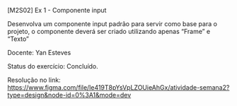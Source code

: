 [M2S02] Ex 1 - Componente input

Desenvolva um componente input padrão para servir como base para o projeto, o componente deverá ser criado utilizando apenas “Frame” e “Texto”

Docente: Yan Esteves

Status do exercício: Concluído.

Resolução no link: https://www.figma.com/file/le419T8pYsVpLZOUieAhGx/atividade-semana2?type=design&node-id=0%3A1&mode=dev